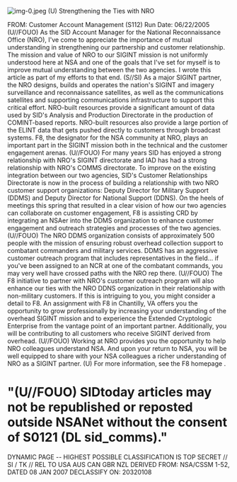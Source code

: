 ![img-0.jpeg](img-0.jpeg)
(U) Strengthening the Ties with NRO

FROM:
Customer Account Management (S112)
Run Date: 06/22/2005
(U//FOUO) As the SID Account Manager for the National Reconnaissance Office (NRO), I've come to appreciate the importance of mutual understanding in strengthening our partnership and customer relationship. The mission and value of NRO to our SIGINT mission is not uniformly understood here at NSA and one of the goals that I've set for myself is to improve mutual understanding between the two agencies. I wrote this article as part of my efforts to that end.
(S//SI) As a major SIGINT partner, the NRO designs, builds and operates the nation's SIGINT and imagery surveillance and reconnaissance satellites, as well as the communications satellites and supporting communications infrastructure to support this critical effort. NRO-built resources provide a significant amount of data used by SID's Analysis and Production Directorate in the production of COMINT-based reports. NRO-built resources also provide a large portion of the ELINT data that gets pushed directly to customers through broadcast systems. F8, the designator for the NSA community at NRO, plays an important part in the SIGINT mission both in the technical and the customer engagement arenas.
(U//FOUO) For many years SID has enjoyed a strong relationship with NRO's SIGINT directorate and IAD has had a strong relationship with NRO's COMMS directorate. To improve on the existing integration between our two agencies, SID's Customer Relationships Directorate is now in the process of building a relationship with two NRO customer support organizations: Deputy Director for Military Support (DDMS) and Deputy Director for National Support (DDNS). On the heels of meetings this spring that resulted in a clear vision of how our two agencies can collaborate on customer engagement, F8 is assisting CRD by integrating an NSAer into the DDMS organization to enhance customer engagement and outreach strategies and processes of the two agencies.
(U//FOUO) The NRO DDMS organization consists of approximately 500 people with the mission of ensuring robust overhead collection support to combatant commanders and military services. DDMS has an aggressive customer outreach program that includes representatives in the field... if you've been assigned to an NCR at one of the combatant commands, you may very well have crossed paths with the NRO rep there.
(U//FOUO) The F8 initiative to partner with NRO's customer outreach program will also enhance our ties with the NRO DDNS organization in their relationship with non-military customers. If this is intriguing to you, you might consider a detail to F8. An assignment with F8 in Chantilly, VA offers you the opportunity to grow professionally by increasing your understanding of the overhead SIGINT mission and to experience the Extended Cryptologic Enterprise from the vantage point of an important partner. Additionally, you will be contributing to all customers who receive SIGINT derived from overhead.
(U//FOUO) Working at NRO provides you the opportunity to help NRO colleagues understand NSA. And upon your return to NSA, you will be well equipped to share with your NSA colleagues a richer understanding of NRO as a SIGINT partner.
(U) For more information, see the F8 homepage .

# "(U//FOUO) SIDtoday articles may not be republished or reposted outside NSANet without the consent of S0121 (DL sid_comms)."
DYNAMIC PAGE -- HIGHEST POSSIBLE CLASSIFICATION IS TOP SECRET // SI / TK // REL TO USA AUS CAN GBR NZL
DERIVED FROM: NSA/CSSM 1-52, DATED 08 JAN 2007 DECLASSIFY ON: 20320108
